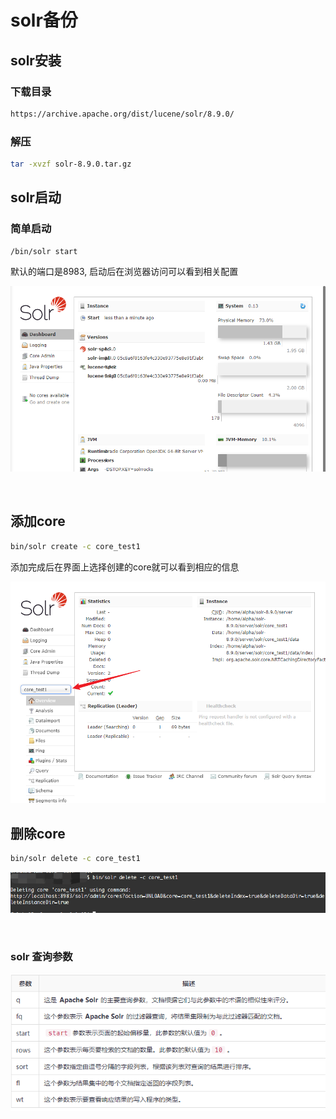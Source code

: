 # solr备份

## solr安装

### 下载目录

```sh
https://archive.apache.org/dist/lucene/solr/8.9.0/
```

### 解压

```sh
tar -xvzf solr-8.9.0.tar.gz
```

## solr启动

### 简单启动

```sh
/bin/solr start 
```

默认的端口是8983, 启动后在浏览器访问可以看到相关配置

![截图](b7712f50f84488e5cbd198e5c8d3050c.png)

<br/>

## 添加core

```sh
bin/solr create -c core_test1
```

添加完成后在界面上选择创建的core就可以看到相应的信息

![截图](512439e5d78e25edc2f79be65605bfc3.png)

## 删除core

```sh
bin/solr delete -c core_test1 
```

![截图](efddc53926da7d4d9fd4ec7c55f7e25a.png)

<br/>

### solr 查询参数

![截图](013e258eebf1b11502d7982a02c94539.png)